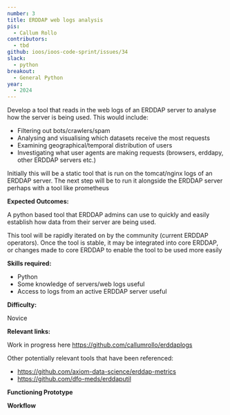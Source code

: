 ```yaml
---
number: 3
title: ERDDAP web logs analysis
pis:
  - Callum Rollo
contributors:
  - tbd
github: ioos/ioos-code-sprint/issues/34
slack:
  - python
breakout:
  - General Python
year: 
  - 2024
---
```


Develop a tool that reads in the web logs of an ERDDAP server to analyse how the server is being used. This would include:

- Filtering out bots/crawlers/spam
- Analysing and visualising which datasets receive the most requests
- Examining geographical/temporal distribution of users
- Investigating what user agents are making requests (browsers, erddapy, other ERDDAP servers etc.)

Initially this will be a static tool that is run on the tomcat/nginx logs of an ERDDAP server. The next step will be to run it alongside the ERDDAP server perhaps with a tool like prometheus

**Expected Outcomes:**

A python based tool that ERDDAP admins can use to quickly and easily establish how data from their server are being used.

This tool will be rapidly iterated on by the community (current ERDDAP operators). Once the tool is stable, it may be integrated into core ERDDAP, or changes made to core ERDDAP to enable the tool to be used more easily

**Skills required:**

- Python
- Some knowledge of servers/web logs useful
- Access to logs from an active ERDDAP server useful


**Difficulty:**

Novice

**Relevant links:**

Work in progress here https://github.com/callumrollo/erddaplogs

Other potentially relevant tools that have been referenced:
- https://github.com/axiom-data-science/erddap-metrics
- https://github.com/dfo-meds/erddaputil

**Functioning Prototype**

**Workflow**
